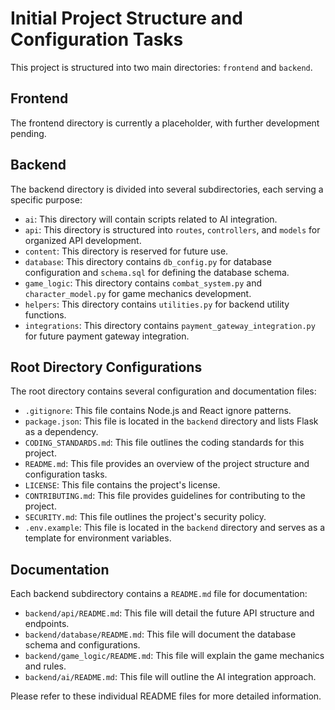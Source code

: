 # Initial Project Structure and Configuration Tasks

This project is structured into two main directories: `frontend` and `backend`.

## Frontend

The frontend directory is currently a placeholder, with further development pending.

## Backend

The backend directory is divided into several subdirectories, each serving a specific purpose:

- `ai`: This directory will contain scripts related to AI integration.
- `api`: This directory is structured into `routes`, `controllers`, and `models` for organized API development.
- `content`: This directory is reserved for future use.
- `database`: This directory contains `db_config.py` for database configuration and `schema.sql` for defining the database schema.
- `game_logic`: This directory contains `combat_system.py` and `character_model.py` for game mechanics development.
- `helpers`: This directory contains `utilities.py` for backend utility functions.
- `integrations`: This directory contains `payment_gateway_integration.py` for future payment gateway integration.

## Root Directory Configurations

The root directory contains several configuration and documentation files:

- `.gitignore`: This file contains Node.js and React ignore patterns.
- `package.json`: This file is located in the `backend` directory and lists Flask as a dependency.
- `CODING_STANDARDS.md`: This file outlines the coding standards for this project.
- `README.md`: This file provides an overview of the project structure and configuration tasks.
- `LICENSE`: This file contains the project's license.
- `CONTRIBUTING.md`: This file provides guidelines for contributing to the project.
- `SECURITY.md`: This file outlines the project's security policy.
- `.env.example`: This file is located in the `backend` directory and serves as a template for environment variables.

## Documentation

Each backend subdirectory contains a `README.md` file for documentation:

- `backend/api/README.md`: This file will detail the future API structure and endpoints.
- `backend/database/README.md`: This file will document the database schema and configurations.
- `backend/game_logic/README.md`: This file will explain the game mechanics and rules.
- `backend/ai/README.md`: This file will outline the AI integration approach.

Please refer to these individual README files for more detailed information.